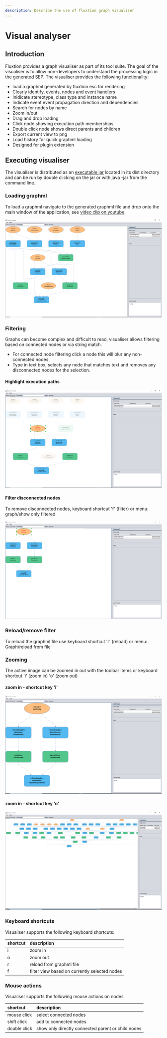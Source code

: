 ```yaml
---
description: Describe the use of fluxtion graph visualiser
---
```


# Visual analyser

## Introduction

Fluxtion provides a graph visualiser as part of its tool suite. The goal of the visualiser is to allow non-developers to understand the processing logic in the generated SEP. The visualiser provides the following functionality:

* load a graphml generated by fluxtion esc for rendering
* Clearly identify, events, nodes and event handlers
* Inidicate stereotype, class type and instance name
* Indicate event event propagation direction and dependencies
* Search for nodes by name
* Zoom in/out
* Drag and drop loading
* Click node showing execution path memberships
* Double click node shows direct parents and children
* Export current view to png
* Load history for quick graphml loading
* Designed for plugin extension

## Executing visualiser

The visualiser is distributed as an [executable jar](https://github.com/v12technology/fluxtion-visualiser/blob/master/dist/fluxtion-visualiser.jar) located in its dist directory and can be run by double clicking on the jar or with java -jar  from the command line. 

### Loading graphml

To load a graphml navigate to the generated graphml file and drop onto the main window of the application, see [video clip on youtube](https://www.youtube.com/watch?v=rZrooItHlUM).

![freshly loaded graphml](../.gitbook/assets/viauliser_2.png)

### Filtering

Graphs can become complex and difficult to read, visualiser allows filtering based on connected nodes or via string match. 

* For connected node filtering click a node this will blur any non-connected nodes
* Type in text box, selects any node that matches text and removes any disconnected nodes for the selection.

#### Highlight execution paths

![execution graph for selected nodes](../.gitbook/assets/blurred_nodes.png)

#### Filter disconnected nodes

To remove disconnected nodes, keyboard shortcut 'f' \(filter\) or menu: graph/show only filtered. 

![](../.gitbook/assets/filtered_only.png)

### Reload/remove filter

To reload the graphml file use keyboard shortcut 'r' \(reload\) or menu: Graph/reload from file

### Zooming

The active image can be zoomed in out with the toolbar items or keyboard shortcut 'i' \(zoom in\) 'o' \(zoom out\)

#### zoom in - shortcut key 'i'

![Zoomed in view](../.gitbook/assets/zoom_in.png)

#### zoom in - shortcut key 'o'

![Zoom out view for complex graph](../.gitbook/assets/zoom_out.png)

### Keyboard shortcuts

Visualiser supports the following keyboard shortcuts:

| shortcut | description |
| :--- | :--- |
| i | zoom in |
| o | zoom out |
| r | reload from graphml file |
| f | filter view based on currently selected nodes |

### Mouse actions

Visualiser supports the following mouse actions on nodes

| shortcut | description |
| :--- | :--- |
| mouse click | select connected nodes |
| shift click | add to connected nodes |
| double click  | show only directly connected parent or child nodes |

